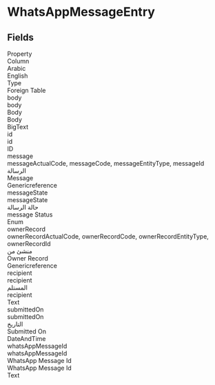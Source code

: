 
<div class='tableName'>


# WhatsAppMessageEntry
</div>


<ContentFilter/>

<div class='searchable'>

## Fields

<div class="nama-table">
<div class="row header-row">
<div class="cell">Property</div>
<div class="cell">Column</div>
<div class="cell">Arabic</div>
<div class="cell">English</div>
<div class="cell">Type</div>
<div class="cell">Foreign Table</div>
</div><div class="row searchable" id="body">
<div class="cell" data-label="Property">body</div>
<div class="cell" data-label="Column">body</div>
<div class="cell" data-label="Arabic">Body</div>
<div class="cell" data-label="English">Body</div>
<div class="cell" data-label="Type">BigText</div>

</div>

<div class="row searchable" id="id">
<div class="cell" data-label="Property">id</div>
<div class="cell" data-label="Column">id</div>
<div class="cell" data-label="Arabic"></div>
<div class="cell" data-label="English"></div>
<div class="cell" data-label="Type">ID</div>

</div>

<div class="row searchable" id="message">
<div class="cell" data-label="Property">message</div>
<div class="cell gen-ref-column" data-label="Column">messageActualCode,  messageCode,  messageEntityType,  messageId</div>
<div class="cell" data-label="Arabic">الرسالة</div>
<div class="cell" data-label="English">Message</div>
<div class="cell" data-label="Type">Genericreference</div>

</div>

<div class="row searchable" id="messageState">
<div class="cell" data-label="Property">messageState</div>
<div class="cell" data-label="Column">messageState</div>
<div class="cell" data-label="Arabic">حالة الرسالة</div>
<div class="cell" data-label="English">message Status</div>
<div class="cell" data-label="Type">Enum</div>

</div>

<div class="row searchable" id="ownerRecord">
<div class="cell" data-label="Property">ownerRecord</div>
<div class="cell gen-ref-column" data-label="Column">ownerRecordActualCode,  ownerRecordCode,  ownerRecordEntityType,  ownerRecordId</div>
<div class="cell" data-label="Arabic">منشئ من</div>
<div class="cell" data-label="English">Owner Record</div>
<div class="cell" data-label="Type">Genericreference</div>

</div>

<div class="row searchable" id="recipient">
<div class="cell" data-label="Property">recipient</div>
<div class="cell" data-label="Column">recipient</div>
<div class="cell" data-label="Arabic">المستلم</div>
<div class="cell" data-label="English">recipient</div>
<div class="cell" data-label="Type">Text</div>

</div>

<div class="row searchable" id="submittedOn">
<div class="cell" data-label="Property">submittedOn</div>
<div class="cell" data-label="Column">submittedOn</div>
<div class="cell" data-label="Arabic">التاريخ</div>
<div class="cell" data-label="English">Submitted On</div>
<div class="cell" data-label="Type">DateAndTime</div>

</div>

<div class="row searchable" id="whatsAppMessageId">
<div class="cell" data-label="Property">whatsAppMessageId</div>
<div class="cell" data-label="Column">whatsAppMessageId</div>
<div class="cell" data-label="Arabic">WhatsApp Message Id</div>
<div class="cell" data-label="English">WhatsApp Message Id</div>
<div class="cell" data-label="Type">Text</div>

</div>


</div>
</div>

